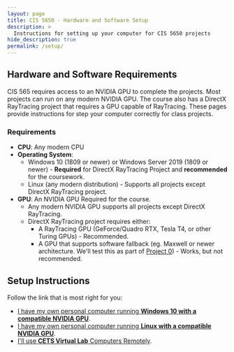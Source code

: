 ```yaml
---
layout: page
title: CIS 5650 - Hardware and Software Setup
description: >
  Instructions for setting up your computer for CIS 5650 projects
hide_description: true
permalink: /setup/
---
```


## Hardware and Software Requirements

CIS 565 requires access to an NVIDIA GPU to complete the projects. Most projects can run on any modern NVIDIA GPU. The course also has a DirectX RayTracing project that requires a GPU capable of RayTracing. These pages provide instructions for step your computer correctly for class projects.

### Requirements

* **CPU**: Any modern CPU
* **Operating System**:
  * Windows 10 (1809 or newer) or Windows Server 2019 (1809 or newer) - **Required** for DirectX RayTracing Project and **recommended** for the coursework.
  * Linux (any modern distribution) - Supports all projects except DirectX RayTracing project.
* **GPU**: An NVIDIA GPU Required for the course.
  * Any modern NVIDIA GPU supports all projects except DirectX RayTracing.
  * DirectX RayTracing project requires either:
    * A RayTracing GPU (GeForce/Quadro RTX, Tesla T4, or other Turing GPUs) - Recommended.
    * A GPU that supports software fallback (eg. Maxwell or newer architecture. We'll test this as part of [Project 0](https://github.com/CIS565-Fall-2023/Project0-Getting-Started)) - Works, but not recommended.

## Setup Instructions

Follow the link that is most right for you:

* [I have my own personal computer running **Windows 10 with a compatible NVIDIA GPU**](/setup-windows/).
* [I have my own personal computer running **Linux with a compatible NVIDIA GPU**](/setup-linux/).
* [I'll use **CETS Virtual Lab** Computers Remotely](/setup-cets/).
